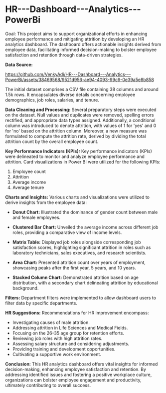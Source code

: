 # HR---Dashboard---Analytics---PowerBi

Goal: This project aims to support organizational efforts in enhancing employee performance and mitigating attrition by developing an HR analytics dashboard. The dashboard offers actionable insights derived from employee data, facilitating informed decision-making to bolster employee satisfaction and retention through data-driven strategies.

**Data Source:**

https://github.com/VenkyAdi/HR---Dashboard---Analytics---PowerBi/assets/38469568/9521d956-ae94-4093-99c9-0e39a5e8b858


The initial dataset comprises a CSV file containing 38 columns and around 1.5k rows. It encapsulates diverse details concerning employee demographics, job roles, salaries, and tenure.

**Data Cleaning and Processing:**
Several preparatory steps were executed on the dataset. Null values and duplicates were removed, spelling errors rectified, and appropriate data types assigned. Additionally, a conditional column was introduced to denote attrition, with values of 1 for 'yes' and 0 for 'no' based on the attrition column. Moreover, a new measure was formulated to compute the attrition rate, derived by dividing the total attrition count by the overall employee count.

**Key Performance Indicators (KPIs):**
Key performance indicators (KPIs) were delineated to monitor and analyze employee performance and attrition. Card visualizations in Power BI were utilized for the following KPIs:

1. Employee count
2. Attrition
3. Average income
4. Average tenure

**Charts and Insights:**
Various charts and visualizations were utilized to derive insights from the employee data:

- **Donut Chart:** Illustrated the dominance of gender count between male and female employees.
  
- **Clustered Bar Chart:** Unveiled the average income across different job roles, providing a comparative view of income levels.

- **Matrix Table:** Displayed job roles alongside corresponding job satisfaction scores, highlighting significant attrition in roles such as laboratory technicians, sales executives, and research scientists.

- **Area Chart:** Presented attrition count over years of employment, showcasing peaks after the first year, 5 years, and 10 years.

- **Stacked Column Chart:** Demonstrated attrition based on age distribution, with a secondary chart delineating attrition by educational background.

**Filters:**
Department filters were implemented to allow dashboard users to filter data by specific departments.

**HR Suggestions:**
Recommendations for HR improvement encompass:

- Investigating causes of male attrition.
- Addressing attrition in Life Sciences and Medical Fields.
- Focusing on the 26-35 age group for retention efforts.
- Reviewing job roles with high attrition rates.
- Assessing salary structure and considering adjustments.
- Providing training and development opportunities.
- Cultivating a supportive work environment.

**Conclusion:**
This HR analytics dashboard offers vital insights for informed decision-making, enhancing employee satisfaction and retention. By addressing identified issues and fostering a positive workplace culture, organizations can bolster employee engagement and productivity, ultimately contributing to overall success.
